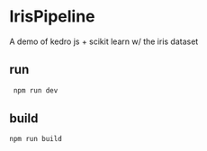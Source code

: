 # IrisPipeline
A demo of kedro js + scikit learn w/ the iris dataset

## run 

```bash
 npm run dev
```

## build 

```bash
npm run build
```
